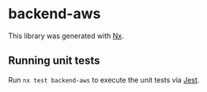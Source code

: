 # backend-aws

This library was generated with [Nx](https://nx.dev).

## Running unit tests

Run `nx test backend-aws` to execute the unit tests via [Jest](https://jestjs.io).
